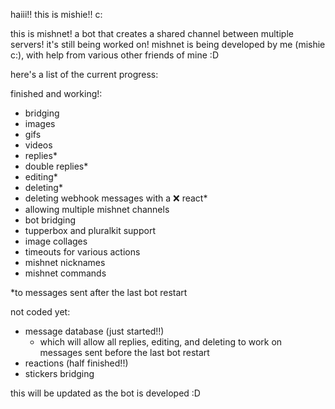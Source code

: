 haiii!! this is mishie!! c:

this is mishnet! a bot that creates a shared channel between multiple servers! it's still being worked on!
mishnet is being developed by me (mishie c:), with help from various other friends of mine :D

here's a list of the current progress:

finished and working!:
- bridging
- images
- gifs
- videos
- replies*
- double replies*
- editing*
- deleting*
- deleting webhook messages with a :x: react*
- allowing multiple mishnet channels
- bot bridging
- tupperbox and pluralkit support
- image collages
- timeouts for various actions
- mishnet nicknames
- mishnet commands

*to messages sent after the last bot restart

not coded yet:
- message database (just started!!)
  - which will allow all replies, editing, and deleting to work on messages sent before the last bot restart
- reactions (half finished!!)
- stickers bridging

this will be updated as the bot is developed :D
